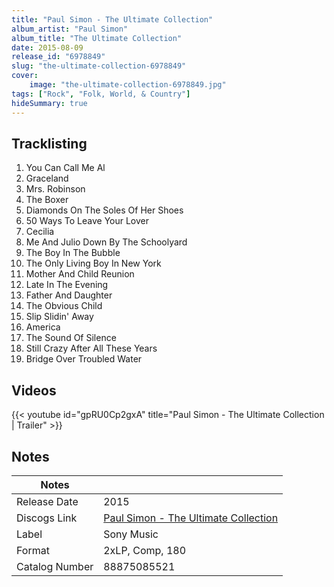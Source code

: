 ```yaml
---
title: "Paul Simon - The Ultimate Collection"
album_artist: "Paul Simon"
album_title: "The Ultimate Collection"
date: 2015-08-09
release_id: "6978849"
slug: "the-ultimate-collection-6978849"
cover:
    image: "the-ultimate-collection-6978849.jpg"
tags: ["Rock", "Folk, World, & Country"]
hideSummary: true
---
```


## Tracklisting
1. You Can Call Me Al
2. Graceland
3. Mrs. Robinson
4. The Boxer
5. Diamonds On The Soles Of Her Shoes
6. 50 Ways To Leave Your Lover
7. Cecilia
8. Me And Julio Down By The Schoolyard
9. The Boy In The Bubble
10. The Only Living Boy In New York
11. Mother And Child Reunion
12. Late In The Evening
13. Father And Daughter
14. The Obvious Child
15. Slip Slidin' Away
16. America
17. The Sound Of Silence
18. Still Crazy After All These Years
19. Bridge Over Troubled Water

## Videos
{{< youtube id="gpRU0Cp2gxA" title="Paul Simon - The Ultimate Collection | Trailer" >}}

## Notes

| Notes          |             |
| ---------------| ----------- |
| Release Date   | 2015 |
| Discogs Link   | [Paul Simon - The Ultimate Collection](https://www.discogs.com/release/6978849) |
| Label          | Sony Music |
| Format         | 2xLP, Comp, 180 |
| Catalog Number | 88875085521 |


